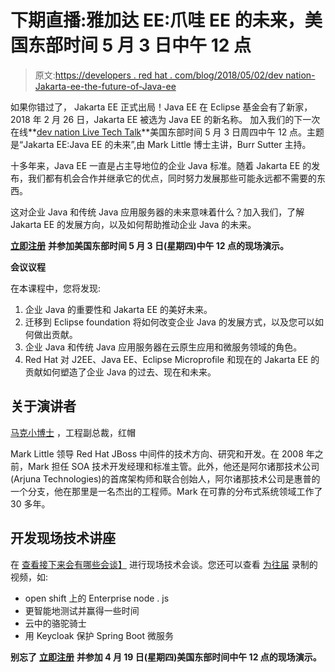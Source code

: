 # 下期直播:雅加达 EE:爪哇 EE 的未来，美国东部时间 5 月 3 日中午 12 点

> 原文:[https://developers . red hat . com/blog/2018/05/02/dev nation-Jakarta-ee-the-future-of-Java-ee](https://developers.redhat.com/blog/2018/05/02/devnation-jakarta-ee-the-future-of-java-ee)

如果你错过了， Jakarta EE 正式出局！Java EE 在 Eclipse 基金会有了新家，2018 年 2 月 26 日，Jakarta EE 被选为 Java EE 的新名称。 加入我们的下一次在线**[dev nation Live Tech Talk](https://onlinexperiences.com/Server.nxp?LASCmd=AI:4;F:APIUTILS!51004&PageID=2C1CF13E-08F4-43A4-B25D-0B38FE3226CF&AffiliateData=blog)**美国东部时间 5 月 3 日周四中午 12 点。主题是“Jakarta EE:Java EE 的未来”,由 Mark Little 博士主讲，Burr Sutter 主持。

十多年来，Java EE 一直是占主导地位的企业 Java 标准。随着 Jakarta EE 的发布，我们都有机会合作并继承它的优点，同时努力发展那些可能永远都不需要的东西。

这对企业 Java 和传统 Java 应用服务器的未来意味着什么？加入我们，了解 Jakarta EE 的发展方向，以及如何帮助推动企业 Java 的未来。

[**立即注册**](https://onlinexperiences.com/Server.nxp?LASCmd=AI:4;F:APIUTILS!51004&PageID=2C1CF13E-08F4-43A4-B25D-0B38FE3226CF&AffiliateData=blog) **并参加美国东部时间 5 月 3 日(星期四)中午 12 点的现场演示。**

**会议议程**

在本课程中，您将发现:

1.  企业 Java 的重要性和 Jakarta EE 的美好未来。
2.  迁移到 Eclipse foundation 将如何改变企业 Java 的发展方式，以及您可以如何做出贡献。
3.  企业 Java 和传统 Java 应用服务器在云原生应用和微服务领域的角色。
4.  Red Hat 对 J2EE、Java EE、Eclipse Microprofile 和现在的 Jakarta EE 的贡献如何塑造了企业 Java 的过去、现在和未来。

## **关于演讲者**

[马克小博士](https://twitter.com/nmcl) ，工程副总裁，红帽

Mark Little 领导 Red Hat JBoss 中间件的技术方向、研究和开发。在 2008 年之前，Mark 担任 SOA 技术开发经理和标准主管。此外，他还是阿尔诸那技术公司(Arjuna Technologies)的首席架构师和联合创始人，阿尔诸那技术公司是惠普的一个分支，他在那里是一名杰出的工程师。Mark 在可靠的分布式系统领域工作了 30 多年。

## **开发现场技术讲座**

在 [查看接下来会有哪些会谈】](https://onlinexperiences.com/Server.nxp?LASCmd=AI:4;F:APIUTILS!51004&PageID=2C1CF13E-08F4-43A4-B25D-0B38FE3226CF&AffiliateData=blog) 进行现场技术会谈。您还可以查看 [为往届](https://developers.redhat.com/devnationlive/) 录制的视频，如:

*   open shift 上的 Enterprise node . js
*   更智能地测试并赢得一些时间
*   云中的骆驼骑士
*   用 Keycloak  保护 Spring Boot 微服务

**别忘了** [**立即注册**](https://onlinexperiences.com/Server.nxp?LASCmd=AI:4;F:APIUTILS!51004&PageID=2C1CF13E-08F4-43A4-B25D-0B38FE3226CF&AffiliateData=blog) **并参加 4 月 19 日(星期四)美国东部时间中午 12 点的现场演示。**